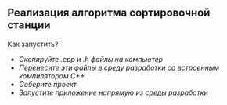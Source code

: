 **Реализация алгоритма сортировочной станции**
---
Как запустить? 
- *Скопируйте .cpp и .h файлы на компьютер*
- *Перенесите эти файлы в среду разработки со встроенным компилятором C++*
- *Соберите проект*
- *Запустите приложение напрямую из среды разработки*